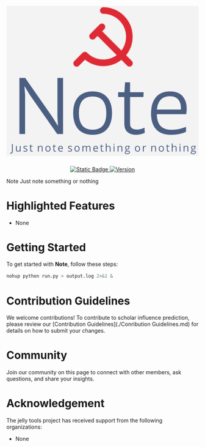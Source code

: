 <h1 align="center">
	<img src="README.assets/Note-logo.png">
</h1>
<p align="center">
    <a href="http://192.168.66.226:8090">
        <img alt="Static Badge" src="https://img.shields.io/badge/Author-jjellya-df2a35">
    </a>
    <a href="https://github.com/jjellya/Note">
        <img src="https://img.shields.io/badge/version-0.24.48-4b5f83" alt="Version">
    </a>                                                                                       
</p>




Note Just note something or nothing



# Highlighted Features

- None

# Getting Started

To get started with **Note**, follow these steps:

```python
nohup python run.py > output.log 2>&1 &
```


# Contribution Guidelines

We welcome contributions! To contribute to scholar influence prediction, please review our [Contribution Guidelines](./Conribution Guidelines.md) for details on how to submit your changes.

# Community

Join our community on this page to connect with other members, ask questions, and share your insights.

# Acknowledgement

The jelly tools project has received support from the following organizations:

* None


